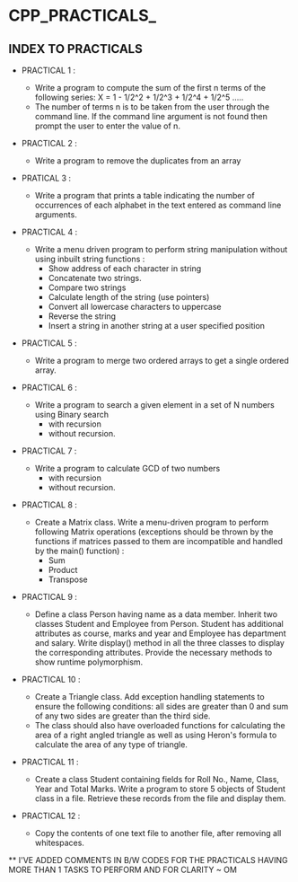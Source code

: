 # CPP_PRACTICALS_

## INDEX TO PRACTICALS 

 - PRACTICAL 1 :
    -  Write a program to compute the sum of the first n terms of the following series:
          X = 1 - 1/2^2 + 1/2^3 + 1/2^4 + 1/2^5 .....
    -   The number of terms n is to be taken from the user through the command line. If the
       command line argument is not found then prompt the user to enter the value of n.

- PRACTICAL 2 :
    - Write a program to remove the duplicates from an array

- PRATICAL 3 :
    - Write a program that prints a table indicating the number of occurrences of each
 alphabet in the text entered as command line arguments.

- PRACTICAL 4 :
    - Write a menu driven program to perform string manipulation without using inbuilt
 string functions :
         - Show address of each character in string
         - Concatenate two strings.
         - Compare two strings
         -  Calculate length of the string (use pointers)
         - Convert all lowercase characters to uppercase
         - Reverse the string
         - Insert a string in another string at a user specified position  

- PRACTICAL 5 :
   -  Write a program to merge two ordered arrays to get a single ordered array.

- PRACTICAL 6 :
    -  Write a program to search a given element in a set of N numbers using Binary search
          - with recursion
          - without recursion.
     
- PRACTICAL 7 :
    - Write a program to calculate GCD of two numbers
        - with recursion
        -  without recursion.

- PRACTICAL 8 :
    -  Create a Matrix class. Write a menu-driven program to perform following Matrix
 operations (exceptions should be thrown by the functions if matrices passed to them
 are incompatible and handled by the main() function) :
         - Sum
         - Product
         - Transpose

- PRACTICAL 9 :
    - Define a class Person having name as a data member. Inherit two classes Student and
 Employee from Person. Student has additional attributes as course, marks and year
 and Employee has department and salary. Write display() method in all the three
 classes to display the corresponding attributes. Provide the necessary methods to show
 runtime polymorphism.

- PRACTICAL 10 :
    -  Create a Triangle class. Add exception handling statements to ensure the following
 conditions: all sides are greater than 0 and sum of any two sides are greater than the
 third side.
    - The class should also have overloaded functions for calculating the area
 of a right angled triangle as well as using Heron's formula to calculate the area of any
 type of triangle.

- PRACTICAL 11 :
    - Create a class Student containing fields for Roll No., Name, Class, Year and Total
 Marks. Write a program to store 5 objects of Student class in a file. Retrieve these
 records from the file and display them.

- PRACTICAL 12 :
    -  Copy the contents of one text file to another file, after removing all whitespaces.

** I'VE ADDED COMMENTS IN B/W CODES FOR THE PRACTICALS HAVING MORE THAN 1 TASKS TO PERFORM AND FOR CLARITY    ~ OM 
